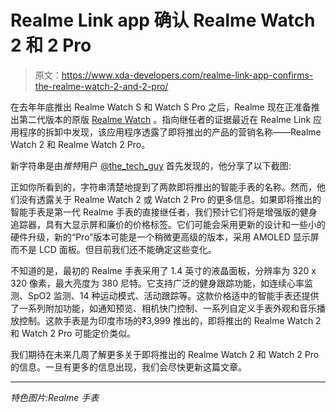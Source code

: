 # Realme Link app 确认 Realme Watch 2 和 2 Pro

> 原文：<https://www.xda-developers.com/realme-link-app-confirms-the-realme-watch-2-and-2-pro/>

在去年年底推出 Realme Watch S 和 Watch S Pro 之后，Realme 现在正准备推出第二代版本的原版 [Realme Watch](https://www.xda-developers.com/realme-launches-realme-tv-realme-watch-smartwatch-and-realme-buds-air-neo-in-india/) 。指向继任者的证据最近在 Realme Link 应用程序的拆卸中发现，该应用程序透露了即将推出的产品的营销名称——Realme Watch 2 和 Realme Watch 2 Pro。

新字符串是由*推特*用户 [@the_tech_guy](https://mobile.twitter.com/_the_tech_guy) 首先发现的，他分享了以下截图:

正如你所看到的，字符串清楚地提到了两款即将推出的智能手表的名称。然而，他们没有透露关于 Realme Watch 2 或 Watch 2 Pro 的更多信息。如果即将推出的智能手表是第一代 Realme 手表的直接继任者，我们预计它们将是增强版的健身追踪器，具有大显示屏和廉价的价格标签。它们可能会采用更新的设计和一些小的硬件升级，新的“Pro”版本可能是一个稍微更高级的版本，采用 AMOLED 显示屏而不是 LCD 面板。但目前我们还不能确定这些变化。

不知道的是，最初的 Realme 手表采用了 1.4 英寸的液晶面板，分辨率为 320 x 320 像素，最大亮度为 380 尼特。它支持广泛的健身跟踪功能，如连续心率监测、SpO2 监测、14 种运动模式、活动跟踪等。这款价格适中的智能手表还提供了一系列附加功能，如通知预览、相机快门控制、一系列自定义手表外观和音乐播放控制。这款手表是为印度市场的₹3,999 推出的，即将推出的 Realme Watch 2 和 Watch 2 Pro 可能定价类似。

我们期待在未来几周了解更多关于即将推出的 Realme Watch 2 和 Watch 2 Pro 的信息。一旦有更多的信息出现，我们会尽快更新这篇文章。

* * *

*特色图片:Realme 手表*
